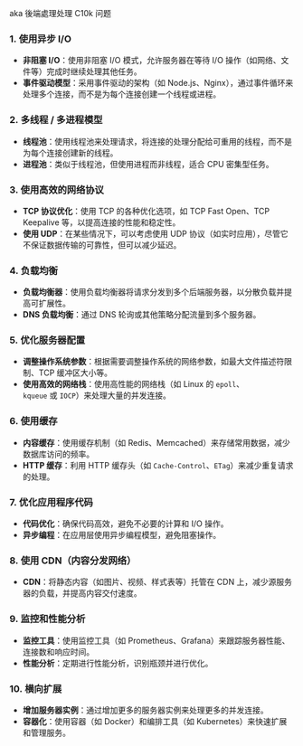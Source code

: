 
aka 後端處理处理 C10k 问题

### 1. **使用异步 I/O**
- **非阻塞 I/O**：使用非阻塞 I/O 模式，允许服务器在等待 I/O 操作（如网络、文件等）完成时继续处理其他任务。
- **事件驱动模型**：采用事件驱动的架构（如 Node.js、Nginx），通过事件循环来处理多个连接，而不是为每个连接创建一个线程或进程。

### 2. **多线程 / 多进程模型**
- **线程池**：使用线程池来处理请求，将连接的处理分配给可重用的线程，而不是为每个连接创建新的线程。
- **进程池**：类似于线程池，但使用进程而非线程，适合 CPU 密集型任务。

### 3. **使用高效的网络协议**
- **TCP 协议优化**：使用 TCP 的各种优化选项，如 TCP Fast Open、TCP Keepalive 等，以提高连接的性能和稳定性。
- **使用 UDP**：在某些情况下，可以考虑使用 UDP 协议（如实时应用），尽管它不保证数据传输的可靠性，但可以减少延迟。

### 4. **负载均衡**
- **负载均衡器**：使用负载均衡器将请求分发到多个后端服务器，以分散负载并提高可扩展性。
- **DNS 负载均衡**：通过 DNS 轮询或其他策略分配流量到多个服务器。

### 5. **优化服务器配置**
- **调整操作系统参数**：根据需要调整操作系统的网络参数，如最大文件描述符限制、TCP 缓冲区大小等。
- **使用高效的网络栈**：使用高性能的网络栈（如 Linux 的 `epoll`、`kqueue` 或 `IOCP`）来处理大量的并发连接。

### 6. **使用缓存**
- **内容缓存**：使用缓存机制（如 Redis、Memcached）来存储常用数据，减少数据库访问的频率。
- **HTTP 缓存**：利用 HTTP 缓存头（如 `Cache-Control`、`ETag`）来减少重复请求的处理。

### 7. **优化应用程序代码**
- **代码优化**：确保代码高效，避免不必要的计算和 I/O 操作。
- **异步编程**：在应用层使用异步编程模型，避免阻塞操作。

### 8. **使用 CDN（内容分发网络）**
- **CDN**：将静态内容（如图片、视频、样式表等）托管在 CDN 上，减少源服务器的负载，并提高内容交付速度。

### 9. **监控和性能分析**
- **监控工具**：使用监控工具（如 Prometheus、Grafana）来跟踪服务器性能、连接数和响应时间。
- **性能分析**：定期进行性能分析，识别瓶颈并进行优化。

### 10. **横向扩展**
- **增加服务器实例**：通过增加更多的服务器实例来处理更多的并发连接。
- **容器化**：使用容器（如 Docker）和编排工具（如 Kubernetes）来快速扩展和管理服务。